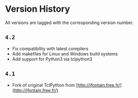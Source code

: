  
# Version History
All versions are tagged with the corresponding version number.

## `4.2`
* Fix compatibility with latest compilers
* Add makefiles for Linux and Windows build systems
* Add support for Python3 via tclpython3

## `4.1`
* Fork of original TclPython from [http://jfontain.free.fr/](http://jfontain.free.fr/)
